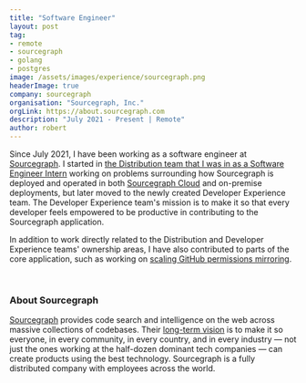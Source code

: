 ```yaml
---
title: "Software Engineer"
layout: post
tag:
- remote
- sourcegraph
- golang
- postgres
image: /assets/images/experience/sourcegraph.png
headerImage: true
company: sourcegraph
organisation: "Sourcegraph, Inc."
orgLink: https://about.sourcegraph.com
description: "July 2021 - Present | Remote"
author: robert
---
```


Since July 2021, I have been working as a software engineer at [Sourcegraph](#about-sourcegraph).
I started in [the Distribution team that I was in as a Software Engineer Intern](2020-5-7-sourcegraph-intern.md) working on problems surrounding how Sourcegraph is deployed and operated in both [Sourcegraph Cloud](https://sourcegraph.com/search) and on-premise deployments, but later moved to the newly created Developer Experience team.
The Developer Experience team's mission is to make it so that every developer feels empowered to be productive in contributing to the Sourcegraph application.

In addition to work directly related to the Distribution and Developer Experience teams' ownership areas, I have also contributed to parts of the core application, such as working on [scaling GitHub permissions mirroring](../_posts/2021-10-8-mirroring-github-permissions-at-scale.md).

<br />

### About Sourcegraph

[Sourcegraph](https://about.sourcegraph.com/about) provides code search and intelligence on the web across massive collections of codebases.
Their [long-term vision](https://about.sourcegraph.com/company/strategy) is to make it so everyone, in every community, in every country, and in every industry — not just the ones working at the half-dozen dominant tech companies — can create products using the best technology.
Sourcegraph is a fully distributed company with employees across the world.
